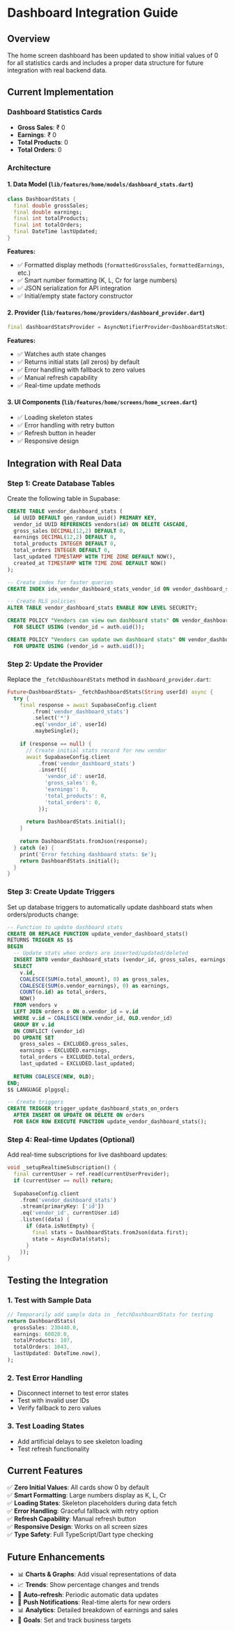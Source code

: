 # Dashboard Integration Guide

## Overview
The home screen dashboard has been updated to show initial values of 0 for all statistics cards and includes a proper data structure for future integration with real backend data.

## Current Implementation

### Dashboard Statistics Cards
- **Gross Sales**: ₹ 0
- **Earnings**: ₹ 0  
- **Total Products**: 0
- **Total Orders**: 0

### Architecture

#### 1. **Data Model** (`lib/features/home/models/dashboard_stats.dart`)
```dart
class DashboardStats {
  final double grossSales;
  final double earnings;
  final int totalProducts;
  final int totalOrders;
  final DateTime lastUpdated;
}
```

**Features:**
- ✅ Formatted display methods (`formattedGrossSales`, `formattedEarnings`, etc.)
- ✅ Smart number formatting (K, L, Cr for large numbers)
- ✅ JSON serialization for API integration
- ✅ Initial/empty state factory constructor

#### 2. **Provider** (`lib/features/home/providers/dashboard_provider.dart`)
```dart
final dashboardStatsProvider = AsyncNotifierProvider<DashboardStatsNotifier, DashboardStats>
```

**Features:**
- ✅ Watches auth state changes
- ✅ Returns initial stats (all zeros) by default
- ✅ Error handling with fallback to zero values
- ✅ Manual refresh capability
- ✅ Real-time update methods

#### 3. **UI Components** (`lib/features/home/screens/home_screen.dart`)
- ✅ Loading skeleton states
- ✅ Error handling with retry button
- ✅ Refresh button in header
- ✅ Responsive design

## Integration with Real Data

### Step 1: Create Database Tables
Create the following table in Supabase:

```sql
CREATE TABLE vendor_dashboard_stats (
  id UUID DEFAULT gen_random_uuid() PRIMARY KEY,
  vendor_id UUID REFERENCES vendors(id) ON DELETE CASCADE,
  gross_sales DECIMAL(12,2) DEFAULT 0,
  earnings DECIMAL(12,2) DEFAULT 0,
  total_products INTEGER DEFAULT 0,
  total_orders INTEGER DEFAULT 0,
  last_updated TIMESTAMP WITH TIME ZONE DEFAULT NOW(),
  created_at TIMESTAMP WITH TIME ZONE DEFAULT NOW()
);

-- Create index for faster queries
CREATE INDEX idx_vendor_dashboard_stats_vendor_id ON vendor_dashboard_stats(vendor_id);

-- Create RLS policies
ALTER TABLE vendor_dashboard_stats ENABLE ROW LEVEL SECURITY;

CREATE POLICY "Vendors can view own dashboard stats" ON vendor_dashboard_stats
  FOR SELECT USING (vendor_id = auth.uid());

CREATE POLICY "Vendors can update own dashboard stats" ON vendor_dashboard_stats
  FOR UPDATE USING (vendor_id = auth.uid());
```

### Step 2: Update the Provider
Replace the `_fetchDashboardStats` method in `dashboard_provider.dart`:

```dart
Future<DashboardStats> _fetchDashboardStats(String userId) async {
  try {
    final response = await SupabaseConfig.client
        .from('vendor_dashboard_stats')
        .select('*')
        .eq('vendor_id', userId)
        .maybeSingle();
    
    if (response == null) {
      // Create initial stats record for new vendor
      await SupabaseConfig.client
          .from('vendor_dashboard_stats')
          .insert({
            'vendor_id': userId,
            'gross_sales': 0,
            'earnings': 0,
            'total_products': 0,
            'total_orders': 0,
          });
      
      return DashboardStats.initial();
    }
    
    return DashboardStats.fromJson(response);
  } catch (e) {
    print('Error fetching dashboard stats: $e');
    return DashboardStats.initial();
  }
}
```

### Step 3: Create Update Triggers
Set up database triggers to automatically update dashboard stats when orders/products change:

```sql
-- Function to update dashboard stats
CREATE OR REPLACE FUNCTION update_vendor_dashboard_stats()
RETURNS TRIGGER AS $$
BEGIN
  -- Update stats when orders are inserted/updated/deleted
  INSERT INTO vendor_dashboard_stats (vendor_id, gross_sales, earnings, total_orders, last_updated)
  SELECT 
    v.id,
    COALESCE(SUM(o.total_amount), 0) as gross_sales,
    COALESCE(SUM(o.vendor_earnings), 0) as earnings,
    COUNT(o.id) as total_orders,
    NOW()
  FROM vendors v
  LEFT JOIN orders o ON o.vendor_id = v.id
  WHERE v.id = COALESCE(NEW.vendor_id, OLD.vendor_id)
  GROUP BY v.id
  ON CONFLICT (vendor_id) 
  DO UPDATE SET
    gross_sales = EXCLUDED.gross_sales,
    earnings = EXCLUDED.earnings,
    total_orders = EXCLUDED.total_orders,
    last_updated = EXCLUDED.last_updated;
    
  RETURN COALESCE(NEW, OLD);
END;
$$ LANGUAGE plpgsql;

-- Create triggers
CREATE TRIGGER trigger_update_dashboard_stats_on_orders
  AFTER INSERT OR UPDATE OR DELETE ON orders
  FOR EACH ROW EXECUTE FUNCTION update_vendor_dashboard_stats();
```

### Step 4: Real-time Updates (Optional)
Add real-time subscriptions for live dashboard updates:

```dart
void _setupRealtimeSubscription() {
  final currentUser = ref.read(currentUserProvider);
  if (currentUser == null) return;
  
  SupabaseConfig.client
    .from('vendor_dashboard_stats')
    .stream(primaryKey: ['id'])
    .eq('vendor_id', currentUser.id)
    .listen((data) {
      if (data.isNotEmpty) {
        final stats = DashboardStats.fromJson(data.first);
        state = AsyncData(stats);
      }
    });
}
```

## Testing the Integration

### 1. **Test with Sample Data**
```dart
// Temporarily add sample data in _fetchDashboardStats for testing
return DashboardStats(
  grossSales: 230440.0,
  earnings: 60020.0,
  totalProducts: 107,
  totalOrders: 1043,
  lastUpdated: DateTime.now(),
);
```

### 2. **Test Error Handling**
- Disconnect internet to test error states
- Test with invalid user IDs
- Verify fallback to zero values

### 3. **Test Loading States**
- Add artificial delays to see skeleton loading
- Test refresh functionality

## Current Features

✅ **Zero Initial Values**: All cards show 0 by default  
✅ **Smart Formatting**: Large numbers display as K, L, Cr  
✅ **Loading States**: Skeleton placeholders during data fetch  
✅ **Error Handling**: Graceful fallback with retry option  
✅ **Refresh Capability**: Manual refresh button  
✅ **Responsive Design**: Works on all screen sizes  
✅ **Type Safety**: Full TypeScript/Dart type checking  

## Future Enhancements

- 📊 **Charts & Graphs**: Add visual representations of data
- 📈 **Trends**: Show percentage changes and trends
- 🔄 **Auto-refresh**: Periodic automatic data updates
- 📱 **Push Notifications**: Real-time alerts for new orders
- 📊 **Analytics**: Detailed breakdown of earnings and sales
- 🎯 **Goals**: Set and track business targets 